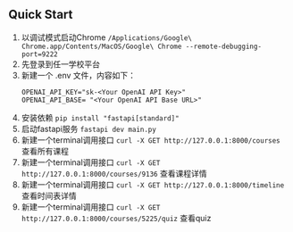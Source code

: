 ## Quick Start

1. 以调试模式启动Chrome `/Applications/Google\ Chrome.app/Contents/MacOS/Google\ Chrome --remote-debugging-port=9222`
2. 先登录到任一学校平台
3. 新建一个 .env 文件，内容如下：
    ```shell
    OPENAI_API_KEY="sk-<Your OpenAI API Key>"
    OPENAI_API_BASE= "<Your OpenAI API Base URL>"
    ```
4. 安装依赖 `pip install "fastapi[standard]"`
5. 启动fastapi服务 `fastapi dev main.py`
6. 新建一个terminal调用接口 `curl -X GET http://127.0.0.1:8000/courses` 查看所有课程
7. 新建一个terminal调用接口 `curl -X GET http://127.0.0.1:8000/courses/9136` 查看课程详情
8. 新建一个terminal调用接口 `curl -X GET http://127.0.0.1:8000/timeline` 查看时间表详情
9. 新建一个terminal调用接口 `curl -X GET http://127.0.0.1:8000/courses/5225/quiz` 查看quiz